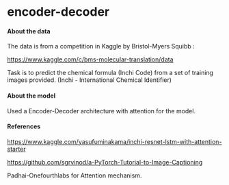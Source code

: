 # encoder-decoder

#### About the data 

The data is from a competition in Kaggle by Bristol-Myers Squibb :

https://www.kaggle.com/c/bms-molecular-translation/data

Task is to predict the chemical formula (Inchi Code) from a set of training images provided. (Inchi - International Chemical Identifier)

#### About the model

Used a Encoder-Decoder architecture with attention for the model.

#### References

https://www.kaggle.com/yasufuminakama/inchi-resnet-lstm-with-attention-starter

https://github.com/sgrvinod/a-PyTorch-Tutorial-to-Image-Captioning

Padhai-Onefourthlabs for Attention mechanism.
